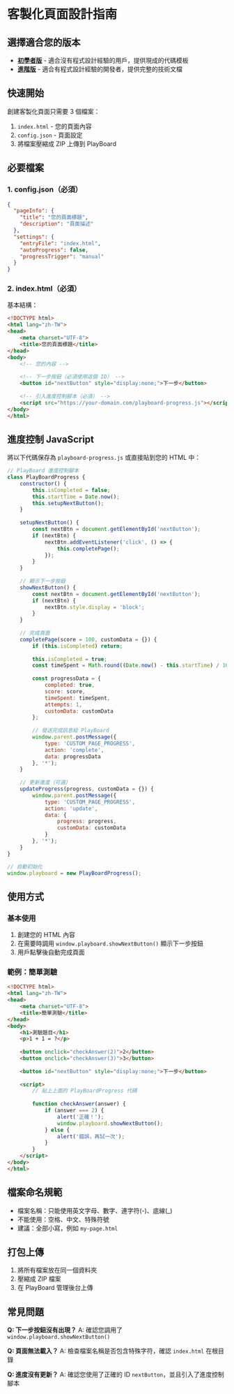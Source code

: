 # 客製化頁面設計指南

## 選擇適合您的版本

- **[初學者版](客製化頁面設計指南-初學者版.md)** - 適合沒有程式設計經驗的用戶，提供現成的代碼模板
- **[進階版](客製化頁面設計指南-進階版.md)** - 適合有程式設計經驗的開發者，提供完整的技術文檔

## 快速開始

創建客製化頁面只需要 3 個檔案：
1. `index.html` - 您的頁面內容
2. `config.json` - 頁面設定
3. 將檔案壓縮成 ZIP 上傳到 PlayBoard

## 必要檔案

### 1. config.json（必須）

```json
{
  "pageInfo": {
    "title": "您的頁面標題",
    "description": "頁面描述"
  },
  "settings": {
    "entryFile": "index.html",
    "autoProgress": false,
    "progressTrigger": "manual"
  }
}
```

### 2. index.html（必須）

基本結構：
```html
<!DOCTYPE html>
<html lang="zh-TW">
<head>
    <meta charset="UTF-8">
    <title>您的頁面標題</title>
</head>
<body>
    <!-- 您的內容 -->
    
    <!-- 下一步按鈕（必須使用這個 ID） -->
    <button id="nextButton" style="display:none;">下一步</button>
    
    <!-- 引入進度控制腳本（必須） -->
    <script src="https://your-domain.com/playboard-progress.js"></script>
</body>
</html>
```

## 進度控制 JavaScript

將以下代碼保存為 `playboard-progress.js` 或直接貼到您的 HTML 中：

```javascript
// PlayBoard 進度控制腳本
class PlayBoardProgress {
    constructor() {
        this.isCompleted = false;
        this.startTime = Date.now();
        this.setupNextButton();
    }
    
    setupNextButton() {
        const nextBtn = document.getElementById('nextButton');
        if (nextBtn) {
            nextBtn.addEventListener('click', () => {
                this.completePage();
            });
        }
    }
    
    // 顯示下一步按鈕
    showNextButton() {
        const nextBtn = document.getElementById('nextButton');
        if (nextBtn) {
            nextBtn.style.display = 'block';
        }
    }
    
    // 完成頁面
    completePage(score = 100, customData = {}) {
        if (this.isCompleted) return;
        
        this.isCompleted = true;
        const timeSpent = Math.round((Date.now() - this.startTime) / 1000);
        
        const progressData = {
            completed: true,
            score: score,
            timeSpent: timeSpent,
            attempts: 1,
            customData: customData
        };
        
        // 發送完成訊息給 PlayBoard
        window.parent.postMessage({
            type: 'CUSTOM_PAGE_PROGRESS',
            action: 'complete',
            data: progressData
        }, '*');
    }
    
    // 更新進度（可選）
    updateProgress(progress, customData = {}) {
        window.parent.postMessage({
            type: 'CUSTOM_PAGE_PROGRESS',
            action: 'update',
            data: {
                progress: progress,
                customData: customData
            }
        }, '*');
    }
}

// 自動初始化
window.playboard = new PlayBoardProgress();
```

## 使用方式

### 基本使用

1. 創建您的 HTML 內容
2. 在需要時調用 `window.playboard.showNextButton()` 顯示下一步按鈕
3. 用戶點擊後自動完成頁面

### 範例：簡單測驗

```html
<!DOCTYPE html>
<html lang="zh-TW">
<head>
    <meta charset="UTF-8">
    <title>簡單測驗</title>
</head>
<body>
    <h1>測驗題目</h1>
    <p>1 + 1 = ?</p>
    
    <button onclick="checkAnswer(2)">2</button>
    <button onclick="checkAnswer(3)">3</button>
    
    <button id="nextButton" style="display:none;">下一步</button>
    
    <script>
        // 貼上上面的 PlayBoardProgress 代碼
        
        function checkAnswer(answer) {
            if (answer === 2) {
                alert('正確！');
                window.playboard.showNextButton();
            } else {
                alert('錯誤，再試一次');
            }
        }
    </script>
</body>
</html>
```

## 檔案命名規範

- 檔案名稱：只能使用英文字母、數字、連字符(-)、底線(_)
- 不能使用：空格、中文、特殊符號
- 建議：全部小寫，例如 `my-page.html`

## 打包上傳

1. 將所有檔案放在同一個資料夾
2. 壓縮成 ZIP 檔案
3. 在 PlayBoard 管理後台上傳

## 常見問題

**Q: 下一步按鈕沒有出現？**
A: 確認您調用了 `window.playboard.showNextButton()`

**Q: 頁面無法載入？**
A: 檢查檔案名稱是否包含特殊字符，確認 `index.html` 在根目錄

**Q: 進度沒有更新？**
A: 確認您使用了正確的 ID `nextButton`，並且引入了進度控制腳本